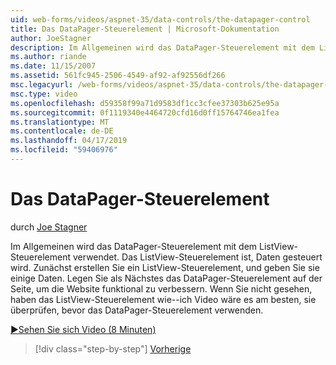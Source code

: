 ```yaml
---
uid: web-forms/videos/aspnet-35/data-controls/the-datapager-control
title: Das DataPager-Steuerelement | Microsoft-Dokumentation
author: JoeStagner
description: Im Allgemeinen wird das DataPager-Steuerelement mit dem ListView-Steuerelement verwendet. Das ListView-Steuerelement ist, Daten gesteuert wird. Zunächst erstellen Sie ein ListView-Steuerelement aus, und geben Sie sie mit einigen d...
ms.author: riande
ms.date: 11/15/2007
ms.assetid: 561fc945-2506-4549-af92-af92556df266
msc.legacyurl: /web-forms/videos/aspnet-35/data-controls/the-datapager-control
msc.type: video
ms.openlocfilehash: d59358f99a71d9583df1cc3cfee37303b625e95a
ms.sourcegitcommit: 0f1119340e4464720cfd16d0ff15764746ea1fea
ms.translationtype: MT
ms.contentlocale: de-DE
ms.lasthandoff: 04/17/2019
ms.locfileid: "59406976"
---
```

# <a name="the-datapager-control"></a>Das DataPager-Steuerelement

durch [Joe Stagner](https://github.com/JoeStagner)

Im Allgemeinen wird das DataPager-Steuerelement mit dem ListView-Steuerelement verwendet. Das ListView-Steuerelement ist, Daten gesteuert wird. Zunächst erstellen Sie ein ListView-Steuerelement, und geben Sie sie einige Daten. Legen Sie als Nächstes das DataPager-Steuerelement auf der Seite, um die Website funktional zu verbessern. Wenn Sie nicht gesehen, haben das ListView-Steuerelement wie--ich Video wäre es am besten, sie überprüfen, bevor das DataPager-Steuerelement verwenden.

[&#9654;Sehen Sie sich Video (8 Minuten)](https://channel9.msdn.com/Blogs/ASP-NET-Site-Videos/the-datapager-control)

> [!div class="step-by-step"]
> [Vorherige](the-listview-control.md)
